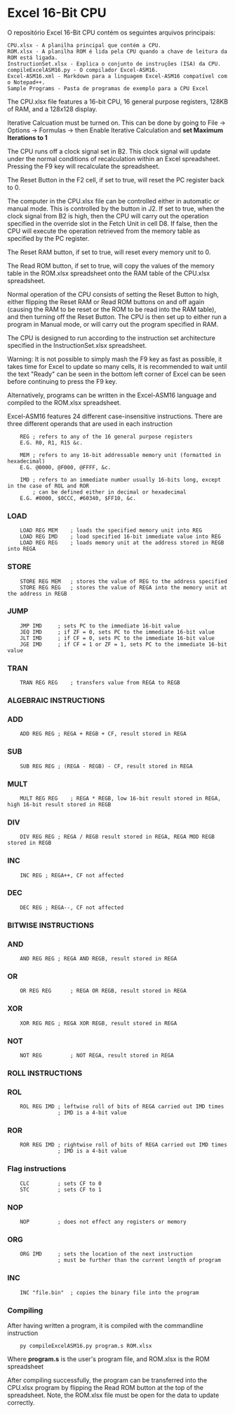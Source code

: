 # Excel 16-Bit CPU
O repositório Excel 16-Bit CPU contém os seguintes arquivos principais:
```
CPU.xlsx - A planilha principal que contém a CPU.
ROM.xlsx - A planilha ROM é lida pela CPU quando a chave de leitura da ROM está ligada.
InstructionSet.xlsx - Explica o conjunto de instruções (ISA) da CPU.
compileExcelASM16.py - O compilador Excel-ASM16.
Excel-ASM16.xml - Markdown para a linguagem Excel-ASM16 compatível com o Notepad++.
Sample Programs - Pasta de programas de exemplo para a CPU Excel
```

The CPU.xlsx file features a 16-bit CPU, 16 general purpose registers, 128KB of RAM, and a 128x128 display.

Iterative Calcuation must be turned on. This can be done by going to File -> Options -> Formulas -> then Enable Iterative Calculation and **set Maximum Iterations to 1**

The CPU runs off a clock signal set in B2. This clock signal will update under the normal conditions of recalculation within an Excel spreadsheet. Pressing the F9 key will recalculate the spreadsheet. 

The Reset Button in the F2 cell, if set to true, will reset the PC register back to 0. 

The computer in the CPU.xlsx file can be controlled either in automatic or manual mode. This is controlled by the button in J2. If set to true, when the clock signal from B2 is high, then the CPU will carry out the operation specified in the override slot in the Fetch Unit in cell D8. If false, then the CPU will execute the operation retrieved from the memory table as specified by the PC register. 

The Reset RAM button, if set to true, will reset every memory unit to 0. 

The Read ROM button, if set to true, will copy the values of the memory table in the ROM.xlsx spreadsheet onto the RAM table of the CPU.xlsx spreadsheet. 

Normal operation of the CPU consists of setting the Reset Button to high, either flipping the Reset RAM or Read ROM buttons on and off again (causing the RAM to be reset or the ROM to be read into the RAM table), and then turning off the Reset Button. The CPU is then set up to either run a program in Manual mode, or will carry out the program specified in RAM. 


The CPU is designed to run according to the instruction set architecture specified in the InstructionSet.xlsx spreadsheet. 

Warning: It is not possible to simply mash the F9 key as fast as possible, it takes time for Excel to update so many cells, it is recommended to wait until the text "Ready" can be seen in the bottom left corner of Excel can be seen before continuing to press the F9 key. 


Alternatively, programs can be written in the Excel-ASM16 language and compiled to the ROM.xlsx spreadsheet.

Excel-ASM16 features 24 different case-insensitive instructions. 
There are three different operands that are used in each instruction
```
	REG	; refers to any of the 16 general purpose registers
	E.G. R0, R1, R15 &c.
	
	MEM	; refers to any 16-bit addressable memory unit (formatted in hexadecimal)
	E.G. @0000, @F000, @FFFF, &c.

	IMD	; refers to an immediate number usually 16-bits long, except in the case of ROL and ROR
		; can be defined either in decimal or hexadecimal
	E.G. #0000, $0CCC, #60340, $FF10, &c.
```
### LOAD
```
	LOAD REG MEM	; loads the specified memory unit into REG
	LOAD REG IMD	; load specified 16-bit immediate value into REG
	LOAD REG REG	; loads memory unit at the address stored in REGB into REGA
```
### STORE
```
	STORE REG MEM	; stores the value of REG to the address specified
	STORE REG REG 	; stores the value of REGA into the memory unit at the address in REGB
```
### JUMP
```
	JMP IMD		; sets PC to the immediate 16-bit value
	JEQ IMD		; if ZF = 0, sets PC to the immediate 16-bit value
	JLT IMD		; if CF = 0, sets PC to the immediate 16-bit value 
	JGE IMD		; if CF = 1 or ZF = 1, sets PC to the immediate 16-bit value 
```
### TRAN
```
	TRAN REG REG	; transfers value from REGA to REGB
```
### ALGEBRAIC INSTRUCTIONS
### ADD
```
	ADD REG REG	; REGA + REGB + CF, result stored in REGA
```
### SUB
```
	SUB REG REG	; (REGA - REGB) - CF, result stored in REGA
```
### MULT
```
	MULT REG REG	; REGA * REGB, low 16-bit result stored in REGA, high 16-bit result stored in REGB
```
### DIV
```
	DIV REG REG	; REGA / REGB result stored in REGA, REGA MOD REGB stored in REGB
```
### INC
```
	INC REG	; REGA++, CF not affected
```
### DEC
```
	DEC REG	; REGA--, CF not affected
```
### BITWISE INSTRUCTIONS
### AND
```
	AND REG REG	; REGA AND REGB, result stored in REGA
```
### OR
```
	OR REG REG		; REGA OR REGB, result stored in REGA
```
### XOR
```
	XOR REG REG	; REGA XOR REGB, result stored in REGA
```
### NOT
```
	NOT REG 		; NOT REGA, result stored in REGA
```
### ROLL INSTRUCTIONS
### ROL
```
	ROL REG IMD	; leftwise roll of bits of REGA carried out IMD times
				; IMD is a 4-bit value
```
### ROR
```
	ROR REG IMD	; rightwise roll of bits of REGA carried out IMD times
				; IMD is a 4-bit value
```
### Flag instructions
```
	CLC			; sets CF to 0
	STC			; sets CF to 1 
```
### NOP
```
	NOP			; does not effect any registers or memory
```
### ORG
```
	ORG IMD		; sets the location of the next instruction
				; must be further than the current length of program
```
### INC
```
	INC "file.bin"	; copies the binary file into the program
```

### Compiling
After having written a program, it is compiled with the commandline instruction
```
	py compileExcelASM16.py program.s ROM.xlsx
```
Where **program.s** is the user's program file, and ROM.xlsx is the ROM spreadsheet

After compiling successfully, the program can be transferred into the CPU.xlsx program by flipping the Read ROM button at the top of the spreadsheet. Note, the ROM.xlsx file must be open for the data to update correctly. 











